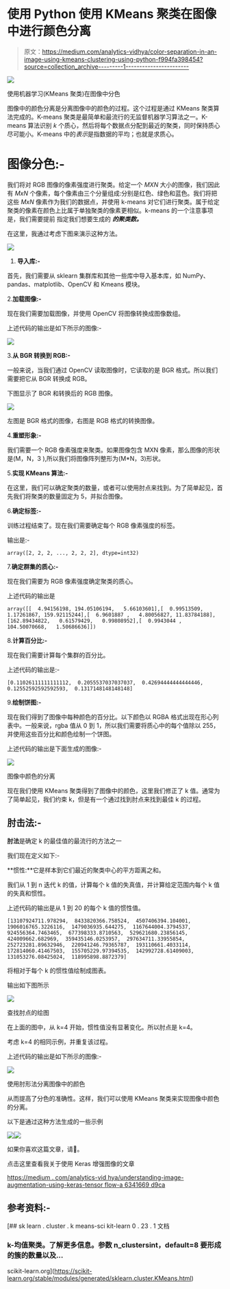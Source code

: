 # 使用 Python 使用 KMeans 聚类在图像中进行颜色分离

> 原文：<https://medium.com/analytics-vidhya/color-separation-in-an-image-using-kmeans-clustering-using-python-f994fa398454?source=collection_archive---------1----------------------->

![](img/dc99b33022fb3f7155c2183d0d91827d.png)

使用机器学习(KMeans 聚类)在图像中分色

图像中的颜色分离是分离图像中的颜色的过程。这个过程是通过 KMeans 聚类算法完成的。K-means 聚类是最简单和最流行的无监督机器学习算法之一。K-means 算法识别 *k* 个质心，然后将每个数据点分配到最近的聚类，同时保持质心尽可能小。K-means 中的*表示*是指数据的平均；也就是求质心。

# 图像分色:-

我们将对 RGB 图像的像素强度进行聚类。给定一个 *MXN* 大小的图像，我们因此有 *MxN* 个像素，每个像素由三个分量组成:分别是红色、绿色和蓝色。我们将把这些 *MxN* 像素作为我们的数据点，并使用 k-means 对它们进行聚类。属于给定聚类的像素在颜色上比属于单独聚类的像素更相似。k-means 的一个注意事项是，我们需要提前 指定我们想要生成的 ***的聚类数。***

在这里，我通过考虑下图来演示这种方法。

![](img/a198a12a2c99baa7a0cbf4e8518f19e4.png)

1.  **导入库:-**

首先，我们需要从 sklearn 集群库和其他一些库中导入基本库，如 NumPy、pandas、matplotlib、OpenCV 和 Kmeans 模块。

2.**加载图像:-**

现在我们需要加载图像，并使用 OpenCV 将图像转换成图像数组。

上述代码的输出是如下所示的图像:-

![](img/999bf499ddd36f73b7159d74bc73d1f7.png)

3.**从 BGR 转换到 RGB:-**

一般来说，当我们通过 OpenCV 读取图像时，它读取的是 BGR 格式。所以我们需要把它从 BGR 转换成 RGB。

下图显示了 BGR 和转换后的 RGB 图像。

![](img/ac38438627270e71a1e2e442df7ad28a.png)

左图是 BGR 格式的图像，右图是 RGB 格式的转换图像。

4.**重塑形象:-**

我们需要一个 RGB 像素强度来聚类。如果图像包含 MXN 像素，那么图像的形状是(M，N，3 ),所以我们将图像阵列整形为(M*N，3)形状。

5.**实现 KMeans 算法:-**

在这里，我们可以确定聚类的数量，或者可以使用肘点来找到。为了简单起见，首先我们将聚类的数量固定为 5，并拟合图像。

6.**确定标签:-**

训练过程结束了。现在我们需要确定每个 RGB 像素强度的标签。

输出是:-

```
array([2, 2, 2, ..., 2, 2, 2], dtype=int32)
```

7.**确定群集的质心:-**

现在我们需要为 RGB 像素强度确定聚类的质心。

上述代码的输出是

```
array([[  4.94156198, 194.05106194,   5.66103601],[  0.99513509,   1.17261867, 159.92115244],[  6.9601887 ,   4.80056827, 11.83784188],[162.89434822,   0.61579429,   0.99808952],[  0.9943044 ,  104.50070668,   1.50686636]])
```

8.**计算百分比:-**

现在我们需要计算每个集群的百分比。

上述代码的输出是:-

```
[0.11026111111111112,  0.2055537037037037,  0.42694444444444446,  0.12552592592592593,  0.1317148148148148]
```

9.**绘制饼图:-**

现在我们得到了图像中每种颜色的百分比。以下颜色以 RGBA 格式出现在形心列表中。一般来说，rgba 值从 0 到 1，所以我们需要将质心中的每个值除以 255，并使用这些百分比和颜色绘制一个饼图。

上述代码的输出是下面生成的图像:-

![](img/708ac33d3056767bcd4bb7c54c4f9828.png)

图像中颜色的分离

现在我们使用 KMeans 聚类得到了图像中的颜色，这里我们修正了 k 值。通常为了简单起见，我们约束 k，但是有一个通过找到肘点来找到最佳 k 的过程。

## **肘击法:-**

**肘法**是确定 k 的最佳值的最流行的方法之一

我们现在定义如下:-

**惯性:**它是样本到它们最近的聚类中心的平方距离之和。

我们从 1 到 n 迭代 k 的值，计算每个 k 值的失真值，并计算给定范围内每个 k 值的失真和惯性。

上述代码的输出是从 1 到 20 的每个 k 值的惯性值。

```
[13107924711.978294,  8433820366.758524,  4507406394.104001,  1906016765.3226116,  1479036935.644275,  1167644004.3794537,  924556364.7463465,  677398333.8710563,  529621680.23856145,  424009662.682969,  359435146.0253957,  297634711.33955854,  252723281.89632946,  220941246.79365787,  193110661.4033114,  172814060.41467503,  155705229.97394535,  142992728.61409003,  131053276.08425024,  118995898.8872379]
```

将相对于每个 k 的惯性值绘制成图表。

输出如下图所示

![](img/09d30c0bdc222813a159d87093d56e99.png)

查找肘点的绘图

在上面的图中，从 k=4 开始，惯性值没有显著变化。所以肘点是 k=4。

考虑 k=4 的相同示例，并重复该过程。

上述代码的输出是如下所示的图像:-

![](img/d4a338dfe483aa07c5c882781fcddc8f.png)

使用肘形法分离图像中的颜色

从而提高了分色的准确性。这样，我们可以使用 KMeans 聚类来实现图像中颜色的分离。

以下是通过这种方法生成的一些示例

![](img/92c27b7ba09d443b131b1a0e5ce6c5c1.png)![](img/7303754e4048534ec4123aefd96827b1.png)

如果你喜欢这篇文章，请👏。

点击这里查看我关于使用 Keras 增强图像的文章

[https://medium . com/analytics-vid hya/understanding-image-augmentation-using-keras-tensor flow-a 6341669 d9ca](/analytics-vidhya/understanding-image-augmentation-using-keras-tensorflow-a6341669d9ca)

## 参考资料:-

[](https://scikit-learn.org/stable/modules/generated/sklearn.cluster.KMeans.html) [## sk learn . cluster . k means-sci kit-learn 0 . 23 . 1 文档

### k-均值聚类。了解更多信息。参数 n_clustersint，default=8 要形成的簇的数量以及…

scikit-learn.org](https://scikit-learn.org/stable/modules/generated/sklearn.cluster.KMeans.html)